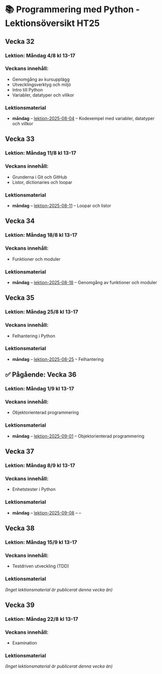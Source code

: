 # 📚 Programmering med Python - Lektionsöversikt HT25

## Vecka 32

### Lektion: Måndag 4/8 kl 13-17

### Veckans innehåll: 
 - Genomgång av kursupplägg
 - Utvecklingsverktyg och miljö
 - Intro till Python
 - Variabler, datatyper och villkor

### Lektionsmaterial

- **måndag** – [lektion-2025-08-04](https://github.com/tapvt25-programmering-med-python/lektion-2025-08-04) – Kodexempel med variabler, datatyper och villkor

## Vecka 33

### Lektion: Måndag 11/8 kl 13-17

### Veckans innehåll: 
 - Grunderna i Git och GitHub
 - Listor, dictionaries och loopar

### Lektionsmaterial

- **måndag** – [lektion-2025-08-11](https://github.com/tapvt25-programmering-med-python/lektion-2025-08-11) – Loopar och listor

## Vecka 34

### Lektion: Måndag 18/8 kl 13-17

### Veckans innehåll: 
 - Funktioner och moduler

### Lektionsmaterial

- **måndag** – [lektion-2025-08-18](https://github.com/tapvt25-programmering-med-python/lektion-2025-08-18) – Genomgång av funktioner och moduler

## Vecka 35

### Lektion: Måndag 25/8 kl 13-17

### Veckans innehåll: 
 - Felhantering i Python

### Lektionsmaterial

- **måndag** – [lektion-2025-08-25](https://github.com/tapvt25-programmering-med-python/lektion-2025-08-25) – Felhantering

## ✅ Pågående: Vecka 36

### Lektion: Måndag 1/9 kl 13-17

### Veckans innehåll: 
 - Objektorienterad programmering

### Lektionsmaterial

- **måndag** – [lektion-2025-09-01](https://github.com/tapvt25-programmering-med-python/lektion-2025-09-01) – Objektorienterad programmering

## Vecka 37

### Lektion: Måndag 8/9 kl 13-17

### Veckans innehåll: 
 - Enhetstester i Python

### Lektionsmaterial

- **måndag** – [lektion-2025-09-08](https://github.com/tapvt25-programmering-med-python/lektion-2025-09-08) – –

## Vecka 38

### Lektion: Måndag 15/9 kl 13-17

### Veckans innehåll: 
 - Testdriven utveckling (TDD)

### Lektionsmaterial

_(Inget lektionsmaterial är publicerat denna vecka än)_

## Vecka 39

### Lektion: Måndag 22/8 kl 13-17

### Veckans innehåll: 
 - Examination

### Lektionsmaterial

_(Inget lektionsmaterial är publicerat denna vecka än)_


